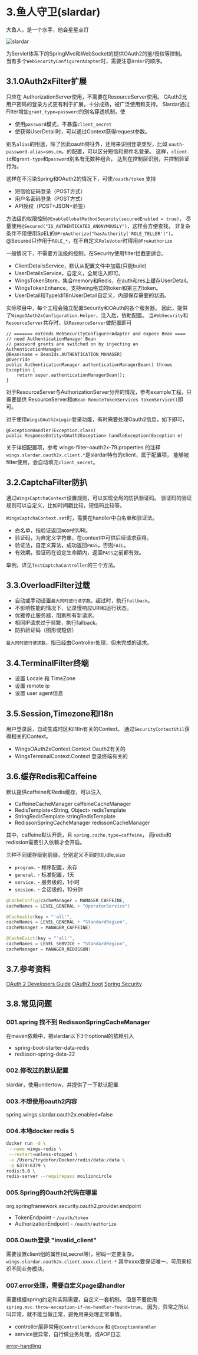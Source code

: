# 3.鱼人守卫(slardar)

大鱼人，是一个水手，他会星星点灯

![slardar](./slardar_full.png)

为Servlet体系下的SpringMvc和WebSocket的提供OAuth2的鉴/授权等控制。
当有多个`WebSecurityConfigurerAdapter`时，需要注意`Order`的顺序。

## 3.1.OAuth2xFilter扩展

只应在 AuthorizationServer使用，不需要在ResourceServer使用。
OAuth2比用户密码的登录方式更有利于扩展，十分成熟，被广泛使用和支持。
Slardar通过Filter增加`grant_type=password`的别名穿透机制，使

 * 使用`password`模式，不暴露`client_secret`
 * 使获得UserDetail时，可以通过Context获得request参数。
 
别名`alias`的用途，除了因此oauth特征外，还用来识别登录类型，比如
`oauth-password-alias=sms,em`，的配置，可以区分短信和邮件名登录。
这样，`client-id`和`grant-type`和`password`别名有无数种组合，
达到在控制层识别，并控制验证行为。

这样在不污染Spring和OAuth2的情况下，可使`/oauth/token` 支持

 * 短信验证码登录（POST方式）
 * 用户名密码登录（POST方式）
 * API授权（POST+JSON+验签）

方法级的权限控制`@EnableGlobalMethodSecurity(securedEnabled = true)`，
尽量使用`@Secured("IS_AUTHENTICATED_ANONYMOUSLY")`，这样会方便查找，
非复杂条件不用使用SpEL的`@PreAuthorize("hasAuthority('ROLE_TELLER')")`。
@Secured只作用于`ROLE_*`，在不自定义`RoleVoter`时得用`@PreAuthorize`

一般情况下，不需要方法级的控制，在Security使用filter拦截更适合。

 * ClientDetailsService，默认从配置文件中加载(只能build)
 * UserDetailsService，自定义，全局注入即可。
 * WingsTokenStore，集合memory和Redis，在auth和res上缓存UserDetail。
 * WingsTokenEnhance，支持wing格式的token和第三方token。
 * UserDetail和TypeIdI18nUserDetail自定义，内部保存需要的状态。

实际项目中，每个工程会独立配置Security和OAuth的各个服务器。
因此，提供了`WingsOAuth2xConfiguration.Helper`，注入后，协助配置。
当`WebSecurity`和`ResourceServer`共存时，以`ResourceServer`做配置即可

```
// ======= extends WebSecurityConfigurerAdapter and expose Bean ====
// need AuthenticationManager Bean
// password grants are switched on by injecting an AuthenticationManager
@Bean(name = BeanIds.AUTHENTICATION_MANAGER)
@Override
public AuthenticationManager authenticationManagerBean() throws Exception {
    return super.authenticationManagerBean();
}
```

对于ResourceServer与AuthorizationServer分开的情况，参考example工程，只需要提供
ResourceServer和`@Bean RemoteTokenServices tokenService()`即可。

对于使用`WingsOAuth2xLogin`登录功能，有时需要处理Oauth2信息，如下即可，
```
@ExceptionHandler(Exception.class)
public ResponseEntity<OAuth2Exception> handleException(Exception e) 
```

关于详细配置项，参考 wings-filter-oauth2x-79.properties 的注释
`wings.slardar.oauth2x.client.*`是slardar特有的client，属于配置项，
能够被filter使用，会自动填充`client_secret`。

## 3.2.CaptchaFilter防扒

通过`WingsCaptchaContext`设置规则，可以实现全局的防扒验证码。
验证码的验证规则可以自定义，比如时间戳比较，短信码比较等。

`WingsCaptchaContext.set`时，需要在handler中白名单和验证法。

 * 白名单，指验证返回`NOOP`的URI。
 * 验证码，为自定义字符串，在context中可供后续请求获得。
 * 验证法，自定义算法，成功返回`PASS`，否则`FAIL`。
 * 有效期，验证码在设定生命期内，返回`PASS`之前都有效。

举例，详见`TestCaptchaController`的三个方法。

## 3.3.OverloadFilter过载

 * 自动或手动设置`最大同时进行请求数`。超过时，执行`fallback`。
 * 不影响性能的情况下，记录慢响应URI和运行状态。
 * 优雅停止服务器，阻断所有新请求。
 * 相同IP请求过于频繁，执行fallback。
 * 防扒验证码（图形或短信）
 
 `最大同时进行请求数`，指已经由Controller处理，但未完成的请求。

## 3.4.TerminalFilter终端

 * 设置 Locale 和 TimeZone
 * 设置 remote ip
 * 设置 user agent信息

## 3.5.Session,Timezone和I18n

用户登录后，自动生成时区和I18n有关的Context。
通过`SecurityContextUtil`获得相关的Context。

 * WingsOAuth2xContext.Context Oauth2有关的
 * WingsTerminalContext.Context 登录终端有关的

## 3.6.缓存Redis和Caffeine

默认提供caffeine和Redis缓存，可以注入

* CaffeineCacheManager caffeineCacheManager
* RedisTemplate<String, Object> redisTemplate
* StringRedisTemplate stringRedisTemplate
* RedissonSpringCacheManager redissonCacheManager

其中，caffeine默认开启，且 `spring.cache.type=caffeine`，
而redis和redission需要引入依赖才会开启。

三种不同缓存级别前缀，分别定义不同的ttl,idle,size

* `program.` - 程序配置，永存
* `general.` - 标准配置，1天
* `service.` - 服务级的，1小时
* `session.` - 会话级的，10分钟

``` java
@CacheConfig(cacheManager = MANAGER_CAFFEINE, 
cacheNames = LEVEL_GENERAL + "OperatorService")

@Cacheable(key = "'all'", 
cacheNames = LEVEL_GENERAL + "StandardRegion", 
cacheManager = MANAGER_CAFFEINE)

@CacheEvict(key = "'all'", 
cacheNames = LEVEL_SERVICE + "StandardRegion", 
cacheManager = MANAGER_REDISSON)
```

## 3.7.参考资料

[OAuth 2 Developers Guide](https://projects.spring.io/spring-security-oauth/docs/oauth2.html)
[OAuth2 boot](https://docs.spring.io/spring-security-oauth2-boot/docs/current/reference/htmlsingle/)
[Spring Security](https://docs.spring.io/spring-security/site/docs/current/reference/htmlsingle/)

## 3.8.常见问题

### 001.spring 找不到 RedissonSpringCacheManager

在maven依赖中，把slardar以下3个optional的依赖引入 

* spring-boot-starter-data-redis
* redisson-spring-data-22

### 002.修改过的默认配置

slardar，使用undertow，并提供了一下默认配置

### 003.不想使用oauth2内容

spring.wings.slardar.oauth2x.enabled=false

### 004.本地docker redis 5

```bash
docker run -d \
 --name wings-redis \
 --restart=unless-stopped \
 -v /Users/trydofor/Docker/redis/data:/data \
 -p 6379:6379 \
redis:5.0 \
redis-server --requirepass moilioncircle
```
### 005.Spring的Oauth2代码在哪里

org.springframework.security.oauth2.provider.endpoint

* TokenEndpoint - `/oauth/token`
* AuthorizationEndpoint - `/oauth/authorize`

### 006.Oauth登录 "invalid_client"

需要设置client组的属性(id,secret等)，密码一定要复杂。
`wings.slardar.oauth2x.client.xxxx.client-*`
其中xxxx要保证唯一，可用来标识不同业务模块。

### 007.error处理，需要自定义page或handler

需要根据spring约定和实际需要，自定义一套机制。
但是不要使用`spring.mvc.throw-exception-if-no-handler-found=true`，
因为，异常之所以叫异常，就不能当做正常，避免用来处理正常事情。

 * controller层异常用`@ControllerAdvice` 和 `@ExceptionHandler`
 * service层异常，自行做业务处理，或AOP日志
 
[error-handling](https://docs.spring.io/spring-boot/docs/2.2.7.RELEASE/reference/htmlsingle/#boot-features-error-handling)
